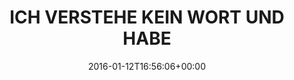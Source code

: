 ---
retweeted: false
source: <a href="https://about.twitter.com/products/tweetdeck" rel="nofollow">TweetDeck</a>
entities:
  hashtags: []
  symbols: []
  user_mentions: []
  urls:
  - url: https://t.co/8GnaGwhH60
    expanded_url: http://bit.ly/112Sx0l
    display_url: bit.ly/112Sx0l
    indices:
    - '52'
    - '75'
display_text_range:
- '0'
- '75'
favorite_count: '1'
id_str: '686954817516912645'
truncated: false
retweet_count: '0'
id: '686954817516912645'
possibly_sensitive: false
created_at: Tue Jan 12 16:56:06 +0000 2016
favorited: false
full_text: ICH VERSTEHE KEIN WORT UND HABE JETZT EINEN OHRWURM
lang: de
quote_url: http://bit.ly/112Sx0l
tags:
- pesos:twitter
date: '2016-01-12T16:56:06+00:00'
src: https://twitter.com/bascht/status/686954817516912645
original_url: https://twitter.com/bascht/status/686954817516912645
type: twitter_tweet
text: ICH VERSTEHE KEIN WORT UND HABE JETZT EINEN OHRWURM
title: ICH VERSTEHE KEIN WORT UND HABE

---